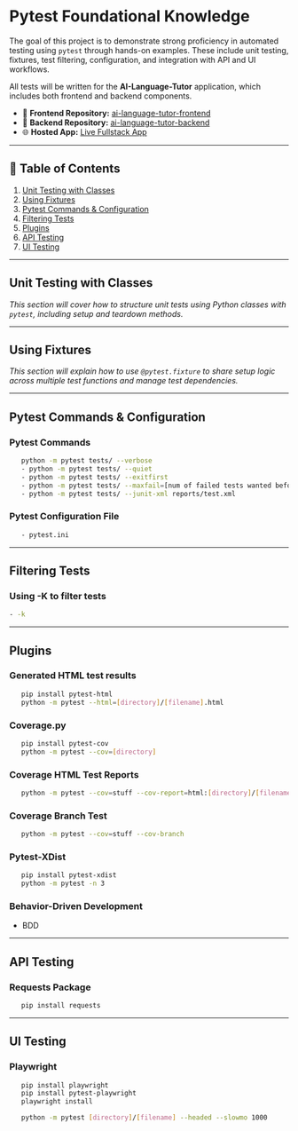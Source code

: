 # Pytest Foundational Knowledge
The goal of this project is to demonstrate strong proficiency in automated testing using `pytest` through hands-on examples. These include unit testing, fixtures, test filtering, configuration, and integration with API and UI workflows.

All tests will be written for the **AI-Language-Tutor** application, which includes both frontend and backend components.

- 🔗 **Frontend Repository:** [ai-language-tutor-frontend](https://github.com/bryan-melo/ai-language-tutor-frontend)  
- 🔗 **Backend Repository:** [ai-language-tutor-backend](https://github.com/bryan-melo/ai-language-tutor-backend)  
- 🌐 **Hosted App:** [Live Fullstack App](https://ai-language-tutor-frontend-sable.vercel.app/)

---

## 📘 Table of Contents

1. [Unit Testing with Classes](#unit-testing-with-classes)  
2. [Using Fixtures](#using-fixtures)  
3. [Pytest Commands & Configuration](#pytest-commands--configuration)  
4. [Filtering Tests](#filtering-tests)  
5. [Plugins](#plugins)  
6. [API Testing](#api-testing)  
7. [UI Testing](#ui-testing)

---

## Unit Testing with Classes

_This section will cover how to structure unit tests using Python classes with `pytest`, including setup and teardown methods._

---

## Using Fixtures

_This section will explain how to use `@pytest.fixture` to share setup logic across multiple test functions and manage test dependencies._

---

## Pytest Commands & Configuration

### Pytest Commands
```bash
   python -m pytest tests/ --verbose
   - python -m pytest tests/ --quiet 
   - python -m pytest tests/ --exitfirst
   - python -m pytest tests/ --maxfail=[num of failed tests wanted before exiting]
   - python -m pytest tests/ --junit-xml reports/test.xml
```

### Pytest Configuration File
```bash
   - pytest.ini 
```

---

## Filtering Tests

### Using -K to filter tests
```bash
- -k
```

---

## Plugins

### Generated HTML test results
```bash
   pip install pytest-html
   python -m pytest --html=[directory]/[filename].html
```

### Coverage.py
```bash
   pip install pytest-cov
   python -m pytest --cov=[directory]
```

### Coverage HTML Test Reports
```bash
   python -m pytest --cov=stuff --cov-report=html:[directory]/[filename]  
```

### Coverage Branch Test
```bash
   python -m pytest --cov=stuff --cov-branch
```

### Pytest-XDist
```bash
   pip install pytest-xdist
   python -m pytest -n 3
```

### Behavior-Driven Development
- BDD

---

## API Testing

### Requests Package
```bash
   pip install requests
```

---

## UI Testing

### Playwright
```bash
   pip install playwright
   pip install pytest-playwright
   playwright install
```

```bash
   python -m pytest [directory]/[filename] --headed --slowmo 1000
```
